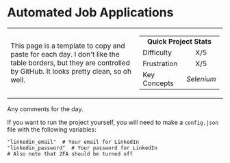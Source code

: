 # Automated Job Applications

<table border='0'>
<tr>
  <td>
  This page is a template to copy and paste for each day. I don't like the table borders, but they are controlled by GitHub. It looks pretty clean, so oh well.
  </td>
  <td>
    <div>
      <table>
        <tr>
          <td align='center' colspan="2"><strong>Quick Project Stats</strong></td>
        </tr>
        <tr>
          <td>Difficulty</td>
          <td align='center'>X/5</td>
        </tr>
        <tr>
          <td>Frustration</td>
          <td align='center'>X/5</td>
        </tr>
        <tr>
          <td>Key Concepts</td>
          <td align='center'><em>Selenium</em></td>
        </tr>
      </table>
    </div>
  </td>
</tr>
</table>


Any comments for the day. 

If you want to run the project yourself, you will need to make a `config.json` file with the following variables:

    "linkedin_email"  # Your email for LinkedIn
    "linkedin_password"  # Your password for LinkedIn
    # Also note that 2FA should be turned off
